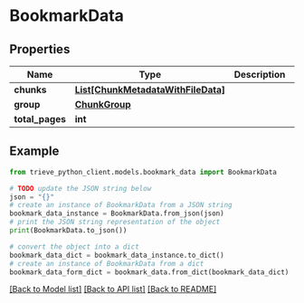 # BookmarkData


## Properties

Name | Type | Description | Notes
------------ | ------------- | ------------- | -------------
**chunks** | [**List[ChunkMetadataWithFileData]**](ChunkMetadataWithFileData.md) |  | 
**group** | [**ChunkGroup**](ChunkGroup.md) |  | 
**total_pages** | **int** |  | 

## Example

```python
from trieve_python_client.models.bookmark_data import BookmarkData

# TODO update the JSON string below
json = "{}"
# create an instance of BookmarkData from a JSON string
bookmark_data_instance = BookmarkData.from_json(json)
# print the JSON string representation of the object
print(BookmarkData.to_json())

# convert the object into a dict
bookmark_data_dict = bookmark_data_instance.to_dict()
# create an instance of BookmarkData from a dict
bookmark_data_form_dict = bookmark_data.from_dict(bookmark_data_dict)
```
[[Back to Model list]](../README.md#documentation-for-models) [[Back to API list]](../README.md#documentation-for-api-endpoints) [[Back to README]](../README.md)


